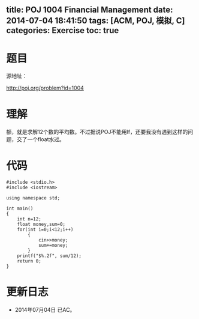 ﻿title: POJ 1004 Financial Management
date: 2014-07-04 18:41:50
tags: [ACM, POJ, 模拟, C]
categories: Exercise
toc: true
---
# 题目
源地址：

http://poj.org/problem?id=1004

# 理解
额，就是求解12个数的平均数。不过据说POJ不能用lf，还要我没有遇到这样的问题，交了一个float水过。

<!-- more -->

# 代码
```
#include <stdio.h>
#include <iostream>

using namespace std;

int main()
{
	int n=12;
	float money,sum=0;
	for(int i=0;i<12;i++)
		{
			cin>>money;
			sum+=money;
		}
	printf("$%.2f", sum/12);
	return 0;
}
```

# 更新日志
- 2014年07月04日  已AC。